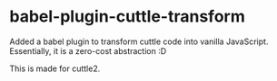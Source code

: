 # babel-plugin-cuttle-transform

Added a babel plugin to transform cuttle code into vanilla JavaScript. Essentially, it is a zero-cost abstraction :D

This is made for cuttle2.